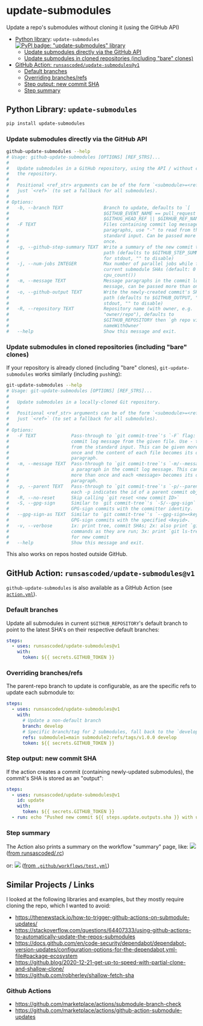 # update-submodules
Update a repo's submodules without cloning it (using the GitHub API)

 - [Python library](#python-library): `update-submodules` [![PyPI badge: "update-submodules" library](https://img.shields.io/pypi/v/update-submodules.svg)](https://pypi.python.org/pypi/update-submodules)
     - [Update submodules directly via the GitHub API](#github-update-modules)
     - [Update submodules in cloned repositories (including "bare" clones)](#git-update-submodules)
 - [GitHub Action: `runsascoded/update-submodules@v1`](#github-action)
     - [Default branches](#default-branches)
     - [Overriding branches/refs](#non-default-branches)
     - [Step output: new commit SHA](#output)
     - [Step summary](#step-summary)

## Python Library: `update-submodules` <a id="python-library"></a>
```bash
pip install update-submodules
```
### Update submodules directly via the GitHub API <a id="github-update-modules"></a>
```bash
github-update-submodules --help
# Usage: github-update-submodules [OPTIONS] [REF_STRS]...
#
#   Update submodules in a GitHub repository, using the API / without cloning
#   the repository.
#
#   Positional <ref_str> arguments can be of the form `<submodule>=<ref>` or
#   just `<ref>` (to set a fallback for all submodules).
#
# Options:
#   -b, --branch TEXT               Branch to update, defaults to `[
#                                   $GITHUB_EVENT_NAME == pull_request ] &&
#                                   $GITHUG_HEAD_REF || $GIRHUB_REF_NAME`
#   -F TEXT                         Files containing commit log message
#                                   paragraphs, use "-" to read from the
#                                   standard input. Can be passed more than
#                                   once.
#   -g, --github-step-summary TEXT  Write a summary of the new commit to this
#                                   path (defaults to $GITHUB_STEP_SUMMARY, "-"
#                                   for stdout, "" to disable)
#   -j, --num-jobs INTEGER          Max number of parallel jobs while fetching
#                                   current submodule SHAs (default: 0 ⟹
#                                   cpu_count())
#   -m, --message TEXT              Message paragraphs in the commit log
#                                   message, can be passed more than once.
#   -o, --github-output TEXT        Write the newly-created commit's SHA to this
#                                   path (defaults to $GITHUB_OUTPUT, "-" for
#                                   stdout, "" to disable)
#   -R, --repository TEXT           Repository name (with owner, e.g.
#                                   "owner/repo"), defaults to
#                                   $GITHUB_REPOSITORY then `gh repo view --json
#                                   nameWithOwner`
#   --help                          Show this message and exit.
```

### Update submodules in cloned repositories (including "bare" clones) <a id="git-update-submodules"></a>
If your repository is already cloned (including "bare" clones), `git-update-submodules` works similarly (including `push`ing):
```bash
git-update-submodules --help
# Usage: git-update-submodules [OPTIONS] [REF_STRS]...
#
#   Update submodules in a locally-cloned Git repository.
#
#   Positional <ref_str> arguments can be of the form `<submodule>=<ref>` or
#   just `<ref>` (to set a fallback for all submodules).
#
# Options:
#   -F TEXT             Pass-through to `git commit-tree`'s `-F` flag: read the
#                       commit log message from the given file. Use - to read
#                       from the standard input. This can be given more than
#                       once and the content of each file becomes its own
#                       paragraph.
#   -m, --message TEXT  Pass-through to `git commit-tree`'s `-m/--message` flag:
#                       a paragraph in the commit log message. This can be given
#                       more than once and each <message> becomes its own
#                       paragraph.
#   -p, --parent TEXT   Pass-through to `git commit-tree`'s `-p/--parent` flag:
#                       each -p indicates the id of a parent commit object.
#   -R, --no-reset      Skip calling `git reset <new commit ID>`
#   -S, --gpg-sign      Similar to `git commit-tree`'s `-S/--gpg-sign` flag:
#                       GPG-sign commits with the committer identity.
#   --gpg-sign-as TEXT  Similar to `git commit-tree`'s `--gpg-sign=<keyid>`:
#                       GPG-sign commits with the specified <keyid>.
#   -v, --verbose       1x: print tree, commit SHAs; 2x: also print `git`
#                       commands as they are run; 3x: print `git ls-tree` output
#                       for new commit
#   --help              Show this message and exit.
```
This also works on repos hosted outside GitHub.

## GitHub Action: `runsascoded/update-submodules@v1` <a id="github-action"></a>
`github-update-submodules` is also available as a GitHub Action (see [`action.yml`](action.yml)).

### Default branches <a id="default-branches"></a>
Update all submodules in current `$GITHUB_REPOSITORY`'s default branch to point to the latest SHA's on their respective default branches:
```yaml
steps:
  - uses: runsascoded/update-submodules@v1
    with:
      token: ${{ secrets.GITHUB_TOKEN }}
```

### Overriding branches/refs <a id="non-default-branches"></a>
The parent-repo branch to update is configurable, as are the specific refs to update each submodule to:
```yaml
steps:
  - uses: runsascoded/update-submodules@v1
    with:
      # Update a non-default branch
      branch: develop
      # Specific branch/tag for 2 submodules, fall back to the `develop` branch for all others
      refs: submodule1=main submodule2:refs/tags/v1.0.0 develop
      token: ${{ secrets.GITHUB_TOKEN }}
```

### Step output: new commit SHA <a id="output"></a>
If the action creates a commit (containing newly-updated submodules), the commit's SHA is stored as an "output":
```yaml
steps:
  - uses: runsascoded/update-submodules@v1
    id: update
    with:
      token: ${{ secrets.GITHUB_TOKEN }}
  - run: echo "Pushed new commit ${{ steps.update.outputs.sha }} with updated submodules"
```

### Step summary <a id="step-summary"></a>

The Action also prints a summary on the workflow "summary" page, like:
[![](screenshots/rc.png)](https://github.com/runsascoded/.rc/actions/runs/5771027368)
([from runsascoded/.rc](https://github.com/runsascoded/.rc/blob/server/.github/workflows/update-branches.yml#L10-L15))

or:
[![](screenshots/test.png)](https://github.com/runsascoded/update-submodules/actions/runs/5757404520)
([from `.github/workflows/test.yml`](./.github/workflows/test.yml))

## Similar Projects / Links
I looked at the following libraries and examples, but they mostly require cloning the repo, which I wanted to avoid:

- https://thenewstack.io/how-to-trigger-github-actions-on-submodule-updates/
- https://stackoverflow.com/questions/64407333/using-github-actions-to-automatically-update-the-repos-submodules
- https://docs.github.com/en/code-security/dependabot/dependabot-version-updates/configuration-options-for-the-dependabot.yml-file#package-ecosystem
- https://github.blog/2020-12-21-get-up-to-speed-with-partial-clone-and-shallow-clone/
- https://github.com/robherley/shallow-fetch-sha

### Github Actions
- https://github.com/marketplace/actions/submodule-branch-check
- https://github.com/marketplace/actions/github-action-submodule-updates
